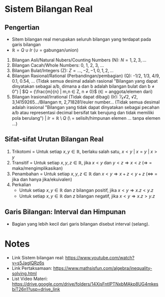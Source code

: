 # Sistem Bilangan Real
## Pengertian
- Sitem bilangan real merupakan seluruh bilangan yang terdapat pada garis bilangan
- $ℝ = Q ∪ Ir$ (∪ = gabungan/union)
1. Bilangan Asli/Natural Nubers/Counting Numbers (N): $N = {1, 2, 3,...}$
2. Bilangan Cacah/Whole Numbers: 0, 1, 2, 3, ...
3. Bilangan Bulat/Integers (Z): $Z = {...,-2,-1, 0, 1, 2,...}$ 
4. Bilangan Rasional/Rational (Perbandingan/pembagian) (Q): -1/2, 1/3, 4/9, 0.1, 0.54, ... (Tidak semua desimal adalah rasional "Bilangan yang dapat dinyatakan sebagai a/b, dimana a dan b adalah bilangan bulat dan b ≠ 0") | $Q = {\frac{m}{n} | m,n ∈ Z, n ≠ 0}$ (∈ = anggota/elemen dari)
5. Bilangan Irasional/Irrational (Tidak dapat dibagi) (Ir): ¹⁄₂√2, √2,  3,14159265.../Bilangan π, 2,718281/euler number... (Tidak semua desimal adalah irasional "Bilangan yang tidak dapat dinyatakan sebagai pecahan a/b atau representasi decimal bersifat tak berujung dan tidak memiliki pola berulang") | $Ir = ℝ \setminus Q$ ($\setminus$ = selisih/himpunan elemen ... tanpa elemen ...)
## Sifat-sifat Urutan Bilangan Real
1. Trikotomi = Untuk setiap $x, y ∈ ℝ$, berlaku salah satu, $x < y$ | $x = y$ | $x > y$
2. Transitif = Untuk setiap $x, y, z ∈ ℝ$, jika $x < y$ dan $y < z ⇒ x < z$ (⇒ = maka/mengimplikasikan)
3. Penambahan = Untuk setiap $x, y, z ∈ ℝ$ dan $x < y ⇒ x + z < y + z$ (⇔ = jika dan hanya jika/ekuivalen)
4. Perkalian
   - Untuk setiap $x, y ∈ ℝ$ dan $z$ bilangan positif, jika $x < y ⇒ x.z < y.z$
   - Untuk setiap $x, y ∈ ℝ$ dan $z$ bilangan negatif, jika $x < y ⇒ x.z > y.z$
## Garis Bilangan: Interval dan Himpunan
- Bagian yang lebih kecil dari garis bilangan disebut interval (selang).
# Notes
- Link Sistem bilangan real: https://www.youtube.com/watch?v=s5JagIQRz6s
- Link Pertaksamaan: https://www.mathsisfun.com/algebra/inequality-solving.html
- List Video Materi: https://drive.google.com/drive/folders/14XjsFntIPTNxbMAkp8UG4mkesbiT26n1?usp=drive_link
